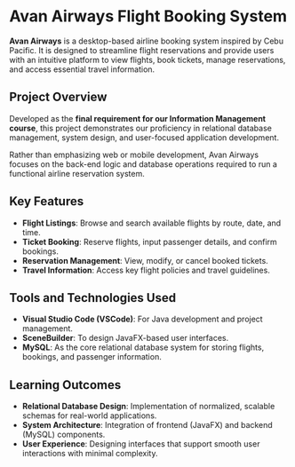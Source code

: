 # Avan Airways Flight Booking System

**Avan Airways** is a desktop-based airline booking system inspired by Cebu Pacific. It is designed to streamline flight reservations and provide users with an intuitive platform to view flights, book tickets, manage reservations, and access essential travel information.

## Project Overview

Developed as the **final requirement for our Information Management course**, this project demonstrates our proficiency in relational database management, system design, and user-focused application development.

Rather than emphasizing web or mobile development, Avan Airways focuses on the back-end logic and database operations required to run a functional airline reservation system.

## Key Features

- **Flight Listings**: Browse and search available flights by route, date, and time.
- **Ticket Booking**: Reserve flights, input passenger details, and confirm bookings.
- **Reservation Management**: View, modify, or cancel booked tickets.
- **Travel Information**: Access key flight policies and travel guidelines.

## Tools and Technologies Used

- **Visual Studio Code (VSCode)**: For Java development and project management.
- **SceneBuilder**: To design JavaFX-based user interfaces.
- **MySQL**: As the core relational database system for storing flights, bookings, and passenger information.

## Learning Outcomes

- **Relational Database Design**: Implementation of normalized, scalable schemas for real-world applications.
- **System Architecture**: Integration of frontend (JavaFX) and backend (MySQL) components.
- **User Experience**: Designing interfaces that support smooth user interactions with minimal complexity.
